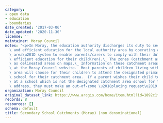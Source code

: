 ```yaml
---
category:
- open data
- education
- boundaries
date_created: '2017-03-06'
date_updated: '2020-11-30'
license: ''
maintainer: Moray Council
notes: "<p>In Moray, the education authority discharges its duty to secure adequate\
  \ and efficient education for the local authority area by operating a \u201Ccatchment\
  \ area\u201D system to enable parents/carers to comply with their duty to provide\
  \ efficient education for their child(ren).\_ The zones (catchment areas) are shown\
  \ as delineated areas on maps.\_ Information on these catchment areas is available\
  \ at the Moray Council website.  Most parents of children living within the catchment\
  \ area will choose for their children to attend the designated primary and secondary\
  \ school for their catchment area.  If a parent wishes their child to be enrolled\
  \ at a school which is not the designated catchment area school for their postal\
  \ address, they must make an out-of-zone \u2018placing request\u2019.\_   </p>"
organization: Moray Council
original_dataset_link: https://www.arcgis.com/home/item.html?id=1892c1ffa5094c479f8769b5563ac88c
records: 8
resources: []
schema: default
title: Secondary School Catchments (Moray) (non denominational)
---
```


